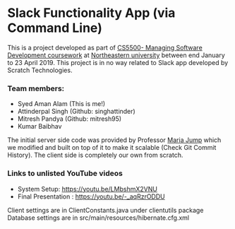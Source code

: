 # Slack Functionality App (via Command Line)
This is a project developed as part of 
[CS5500- Managing Software Development coursework](https://pages.github.ccs.neu.edu/CS5500-CourseMaterials/2019-spring/sched.html)
at [Northeastern university](https://www.khoury.northeastern.edu/) between end January to 23 April 2019.
This project is in no way related to Slack app developed by Scratch Technologies.

### Team members:  
* Syed Aman Alam (This is me!)
* Attinderpal Singh (Github: singhattinder)
* Mitresh Pandya (Github: mitresh95)
* Kumar Baibhav

The initial server side code was provided by Professor [Maria Jump](https://www.khoury.northeastern.edu/people/maria-jump/) which we modified and built on top of it to make it scalable (Check Git Commit History). The client side is completely our own from scratch.


### Links to unlisted YouTube videos
* System Setup: https://youtu.be/LMbshmX2VNU
* Final Presentation : https://youtu.be/-_aqRzrODDU

Client settings are in ClientConstants.java under clientutils package
Database settings are in src/main/resources/hibernate.cfg.xml


